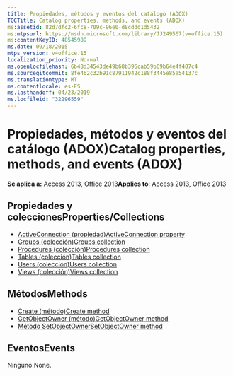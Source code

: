 ```yaml
---
title: Propiedades, métodos y eventos del catálogo (ADOX)
TOCTitle: Catalog properties, methods, and events (ADOX)
ms:assetid: 82d7dfc2-6fc8-709c-96e0-d8cddd1d5432
ms:mtpsurl: https://msdn.microsoft.com/library/JJ249567(v=office.15)
ms:contentKeyID: 48545989
ms.date: 09/18/2015
mtps_version: v=office.15
localization_priority: Normal
ms.openlocfilehash: 6b48d34543de49b68b396cab59b69b64e4f407c4
ms.sourcegitcommit: 8fe462c32b91c87911942c188f3445e85a54137c
ms.translationtype: MT
ms.contentlocale: es-ES
ms.lasthandoff: 04/23/2019
ms.locfileid: "32296559"
---
```

# <a name="catalog-properties-methods-and-events-adox"></a><span data-ttu-id="bd67c-102">Propiedades, métodos y eventos del catálogo (ADOX)</span><span class="sxs-lookup"><span data-stu-id="bd67c-102">Catalog properties, methods, and events (ADOX)</span></span>

<span data-ttu-id="bd67c-103">**Se aplica a:** Access 2013, Office 2013</span><span class="sxs-lookup"><span data-stu-id="bd67c-103">**Applies to**: Access 2013, Office 2013</span></span> 

## <a name="propertiescollections"></a><span data-ttu-id="bd67c-104">Propiedades y colecciones</span><span class="sxs-lookup"><span data-stu-id="bd67c-104">Properties/Collections</span></span>

- [<span data-ttu-id="bd67c-105">ActiveConnection (propiedad)</span><span class="sxs-lookup"><span data-stu-id="bd67c-105">ActiveConnection property</span></span>](activeconnection-property-adox.md)
- [<span data-ttu-id="bd67c-106">Groups (colección)</span><span class="sxs-lookup"><span data-stu-id="bd67c-106">Groups collection</span></span>](groups-collection-adox.md)
- [<span data-ttu-id="bd67c-107">Procedures (colección)</span><span class="sxs-lookup"><span data-stu-id="bd67c-107">Procedures collection</span></span>](procedures-collection-adox.md)
- [<span data-ttu-id="bd67c-108">Tables (colección)</span><span class="sxs-lookup"><span data-stu-id="bd67c-108">Tables collection</span></span>](tables-collection-adox.md)
- [<span data-ttu-id="bd67c-109">Users (colección)</span><span class="sxs-lookup"><span data-stu-id="bd67c-109">Users collection</span></span>](users-collection-adox.md)
- [<span data-ttu-id="bd67c-110">Views (colección)</span><span class="sxs-lookup"><span data-stu-id="bd67c-110">Views collection</span></span>](views-collection-adox.md)

## <a name="methods"></a><span data-ttu-id="bd67c-111">Métodos</span><span class="sxs-lookup"><span data-stu-id="bd67c-111">Methods</span></span>

- [<span data-ttu-id="bd67c-112">Create (método)</span><span class="sxs-lookup"><span data-stu-id="bd67c-112">Create method</span></span>](create-method-adox.md)
- [<span data-ttu-id="bd67c-113">GetObjectOwner (método)</span><span class="sxs-lookup"><span data-stu-id="bd67c-113">GetObjectOwner method</span></span>](getobjectowner-method-adox.md)
- [<span data-ttu-id="bd67c-114">Método SetObjectOwner</span><span class="sxs-lookup"><span data-stu-id="bd67c-114">SetObjectOwner method</span></span>](https://docs.microsoft.com/office/vba/access/concepts/miscellaneous/setobjectowner-method-adox)

## <a name="events"></a><span data-ttu-id="bd67c-115">Eventos</span><span class="sxs-lookup"><span data-stu-id="bd67c-115">Events</span></span>

<span data-ttu-id="bd67c-116">Ninguno.</span><span class="sxs-lookup"><span data-stu-id="bd67c-116">None.</span></span>

